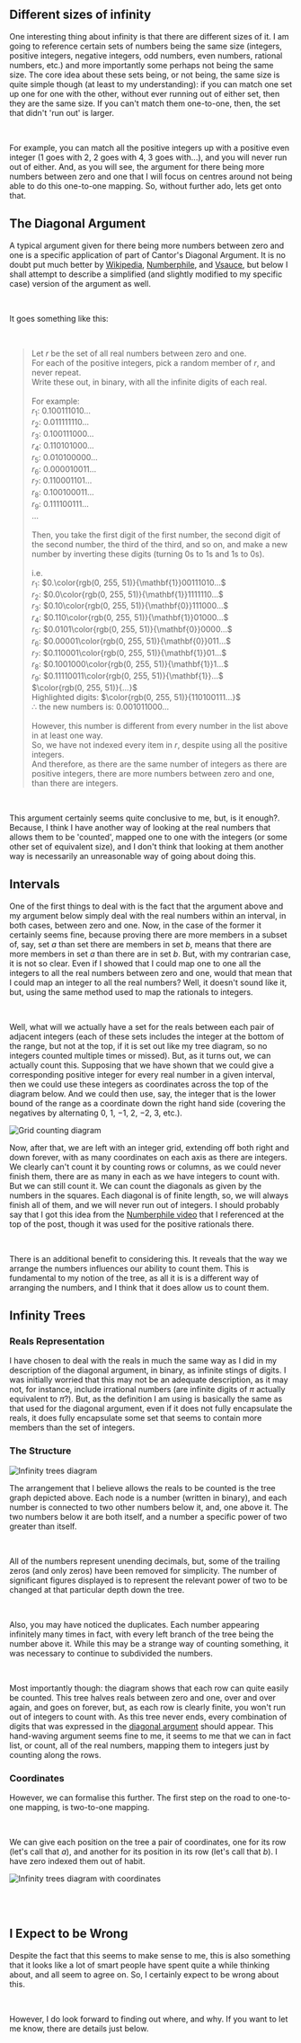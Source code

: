 ## Different sizes of infinity

One interesting thing about infinity is that there are different sizes of it. I
am going to reference certain sets of numbers being the same size (integers,
positive integers, negative integers, odd numbers, even numbers, rational
numbers, etc.) and more importantly some perhaps not being the same size. The
core idea about these sets being, or not being, the same size is quite simple
though (at least to my understanding): if you can match one set up one for one
with the other, without ever running out of either set, then they are the same
size. If you can't match them one-to-one, then, the set that didn't 'run out'
is larger.  

<br>

For example, you can match all the positive integers up with a positive even
integer ($1$ goes with $2$, $2$ goes with $4$, $3$ goes with...), and you will
never run out of either. And, as you will see, the argument for there being
more numbers between zero and one that I will focus on centres around not
being able to do this one-to-one mapping. So, without further ado, lets get
onto that.  

## The Diagonal Argument

A typical argument given for there being more numbers between zero and one is a
specific application of part of Cantor's Diagonal Argument. It is no doubt
put much better by
[Wikipedia](https://en.wikipedia.org/wiki/Cantor%27s_diagonal_argument),
[Numberphile](https://www.youtube.com/watch?v=elvOZm0d4H0), and
[Vsauce](https://www.youtube.com/watch?v=s86-Z-CbaHA), but below I shall attempt
to describe a simplified (and slightly modified to my specific case) version of
the argument as well.

<br>

It goes something like this:

<br>

> Let $r$ be the set of all real numbers between zero and one.  
> For each of the positive integers, pick a random member of $r$, and never
> repeat.  
> Write these out, in binary, with all the infinite digits of each real.  
> <br>
> For example:  
> $r_1$: $0.100111010...$  
> $r_2$: $0.011111110...$  
> $r_3$: $0.100111000...$  
> $r_4$: $0.110101000...$  
> $r_5$: $0.010100000...$  
> $r_6$: $0.000010011...$  
> $r_7$: $0.110001101...$  
> $r_8$: $0.100100011...$  
> $r_9$: $0.111100111...$  
> $...$  
> <br>
> Then, you take the first digit of the first number, the second digit of the
> second number, the third of the third, and so on, and make a new number by
> inverting these digits (turning $0$s to $1$s and $1$s to $0$s).  
> <br>
> i.e.  
> $r_1$: $0.\color{rgb(0, 255, 51)}{\mathbf{1}}00111010...$  
> $r_2$: $0.0\color{rgb(0, 255, 51)}{\mathbf{1}}1111110...$  
> $r_3$: $0.10\color{rgb(0, 255, 51)}{\mathbf{0}}111000...$  
> $r_4$: $0.110\color{rgb(0, 255, 51)}{\mathbf{1}}01000...$  
> $r_5$: $0.0101\color{rgb(0, 255, 51)}{\mathbf{0}}0000...$  
> $r_6$: $0.00001\color{rgb(0, 255, 51)}{\mathbf{0}}011...$  
> $r_7$: $0.110001\color{rgb(0, 255, 51)}{\mathbf{1}}01...$  
> $r_8$: $0.1001000\color{rgb(0, 255, 51)}{\mathbf{1}}1...$  
> $r_9$: $0.11110011\color{rgb(0, 255, 51)}{\mathbf{1}}...$  
> $\color{rgb(0, 255, 51)}{...}$  
> Highlighted digits: $\color{rgb(0, 255, 51)}{110100111...}$  
> $\therefore$ the new numbers is: $0.001011000...$  
> <br>
> However, this number is different from every number in the list above in at
> least one way.  
> So, we have not indexed every item in $r$, despite using all the positive
> integers.  
> And therefore, as there are the same number of integers as there are
> positive integers, there are more numbers between zero and one, than there
> are integers.  

<br>

This argument certainly seems quite conclusive to me, but, is it enough?.
Because, I think I have another way of looking at the real numbers that allows
them to be 'counted', mapped one to one with the integers (or some other set of
equivalent size), and I don't think that looking at them another way is
necessarily an unreasonable way of going about doing this.

## Intervals

One of the first things to deal with is the fact that the argument above and my
argument below simply deal with the real numbers within an interval, in both
cases, between zero and one. Now, in the case of the former it certainly seems
fine, because proving there are more members in a subset of, say, set $a$ than
set there are members in set $b$, means that there are more members in set $a$
than there are in set $b$. But, with my contrarian case, it is not so clear.
Even if I showed that I could map one to one all the integers to all the real
numbers between zero and one, would that mean that I could map an integer to
all the real numbers? Well, it doesn't sound like it, but, using the same
method used to map the rationals to integers.  

<br>

Well, what will we actually have a set for the reals between each pair of
adjacent integers (each of these sets includes the integer at the bottom of
the range, but not at the top, if it is set out like my tree diagram, so no
integers counted multiple times or missed). But, as it turns out, we can
actually count this. Supposing that we have shown that we could give a
corresponding positive integer for every real number in a given interval, then
we could use these integers as coordinates across the top of the diagram below.
And we could then use, say, the integer that is the lower bound of the range as
a coordinate down the right hand side (covering the negatives by alternating
$0$, $1$, $-1$, $2$, $-2$, $3$, etc.).  

![Grid counting diagram](
    ..\static\infinity_trees\grid_counting.svg
    "I got this idea from the Numberphile video I linked above. It was used
    for the positive rationals there."
)

Now, after that, we are left with an integer grid, extending off both right and
down forever, with as many coordinates on each axis as there are integers. We
clearly can't count it by counting rows or columns, as we could never finish
them, there are as many in each as we have integers to count with. But we can
still count it. We can count the diagonals as given by the numbers in the
squares. Each diagonal is of finite length, so, we will always finish all of
them, and we will never run out of integers. I should probably say that I got
this idea from the
[Numberphile video](https://www.youtube.com/watch?v=elvOZm0d4H0) that I
referenced at the top of the post, though it was used for the positive
rationals there.  

<br>

There is an additional benefit to considering this. It reveals that the way we
arrange the numbers influences our ability to count them. This is fundamental
to my notion of the tree, as all it is is a different way of arranging the
numbers, and I think that it does allow us to count them.

## Infinity Trees

### Reals Representation

I have chosen to deal with the reals in much the same way as I did in my
description of the diagonal argument, in binary, as infinite stings of
digits. I was initially worried that this may not be an adequate description,
as it may not, for instance, include irrational numbers (are infinite digits of
$\pi$ actually equivalent to $\pi$?). But, as the definition I am using is
basically the same as that used for the diagonal argument, even if it does not
fully encapsulate the reals, it does fully encapsulate some set that seems to
contain more members than the set of integers.

### The Structure

![Infinity trees diagram](
    ..\static\infinity_trees\infinity_trees.svg
    "I will still get to the duplicates. Eventually."
)

The arrangement that I believe allows the reals to be counted is the tree graph
depicted above. Each node is a number (written in binary), and each number is
connected to two other numbers below it, and, one above it. The two numbers
below it are both itself, and a number a specific power of two greater than
itself.  

<br>

All of the numbers represent unending decimals, but, some of the trailing zeros
(and only zeros) have been removed for simplicity. The number of significant
figures displayed is to represent the relevant power of two to be changed at
that particular depth down the tree.  

<br>

Also, you may have noticed the duplicates. Each number appearing infinitely
many times in fact, with every left branch of the tree being the number above
it. While this may be a strange way of counting something, it was necessary to
continue to subdivided the numbers.  

<br>

Most importantly though: the diagram shows that each row can quite easily be
counted. This tree halves reals between zero and one, over and over again, and
goes on forever, but, as each row is clearly finite, you won't run out of
integers to count with. As this tree never ends, every combination of digits
that was expressed in the [diagonal argument](#the-diagonal-argument) should
appear. This hand-waving argument seems fine to me, it seems to me that we can
in fact list, or count, all of the real numbers, mapping them to integers just
by counting along the rows.  

### Coordinates

However, we can formalise this further. The first step on the road to
one-to-one mapping, is two-to-one mapping.  

<br>

We can give each position on the tree a pair of coordinates, one for its row
(let's call that $a$), and another for its position in its row (let's call that
$b$). I have zero indexed them out of habit.

![Infinity trees diagram with coordinates](
    ..\static\infinity_trees\infinity_trees_with_coordinates.svg
    "Everything that follows could possibly have been made a little nicer had I
    not zero-indexed a."
)



<br><br>

## I Expect to be Wrong

Despite the fact that this seems to make sense to me, this is also something
that it looks like a lot of smart people have spent quite a while thinking
about, and all seem to agree on. So, I certainly expect to be wrong about this.  

<br>

However, I do look forward to finding out where, and why. If you want to let me
know, there are details just below.

